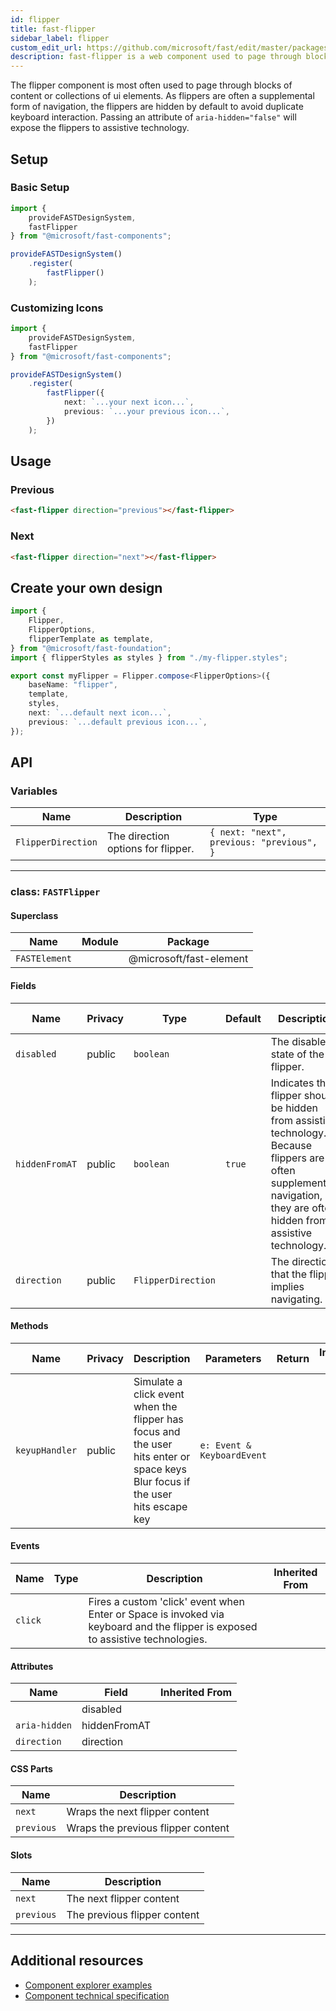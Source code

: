 ```yaml
---
id: flipper
title: fast-flipper
sidebar_label: flipper
custom_edit_url: https://github.com/microsoft/fast/edit/master/packages/web-components/fast-foundation/src/flipper/README.md
description: fast-flipper is a web component used to page through blocks of content or collections of ui elements.
---
```


The flipper component is most often used to page through blocks of content or collections of ui elements. As flippers are often a supplemental form of navigation, the flippers are hidden by default to avoid duplicate keyboard interaction. Passing an attribute of `aria-hidden="false"` will expose the flippers to assistive technology.

## Setup

### Basic Setup

```ts
import {
    provideFASTDesignSystem,
    fastFlipper
} from "@microsoft/fast-components";

provideFASTDesignSystem()
    .register(
        fastFlipper()
    );
```

### Customizing Icons

```ts
import {
    provideFASTDesignSystem,
    fastFlipper
} from "@microsoft/fast-components";

provideFASTDesignSystem()
    .register(
        fastFlipper({
            next: `...your next icon...`,
            previous: `...your previous icon...`,
        })
    );
```

## Usage

### Previous

```html live
<fast-flipper direction="previous"></fast-flipper>
```

### Next

```html live
<fast-flipper direction="next"></fast-flipper>
```

## Create your own design

```ts
import {
    Flipper,
    FlipperOptions,
    flipperTemplate as template,
} from "@microsoft/fast-foundation";
import { flipperStyles as styles } from "./my-flipper.styles";

export const myFlipper = Flipper.compose<FlipperOptions>({
    baseName: "flipper",
    template,
    styles,
    next: `...default next icon...`,
    previous: `...default previous icon...`,
});
```

## API



### Variables

| Name               | Description                        | Type                                      |
| ------------------ | ---------------------------------- | ----------------------------------------- |
| `FlipperDirection` | The direction options for flipper. | `{ next: "next", previous: "previous", }` |

<hr/>



### class: `FASTFlipper`

#### Superclass

| Name          | Module | Package                 |
| ------------- | ------ | ----------------------- |
| `FASTElement` |        | @microsoft/fast-element |

#### Fields

| Name           | Privacy | Type               | Default | Description                                                                                                                                                             | Inherited From |
| -------------- | ------- | ------------------ | ------- | ----------------------------------------------------------------------------------------------------------------------------------------------------------------------- | -------------- |
| `disabled`     | public  | `boolean`          |         | The disabled state of the flipper.                                                                                                                                      |                |
| `hiddenFromAT` | public  | `boolean`          | `true`  | Indicates the flipper should be hidden from assistive technology. Because flippers are often supplementary navigation, they are often hidden from assistive technology. |                |
| `direction`    | public  | `FlipperDirection` |         | The direction that the flipper implies navigating.                                                                                                                      |                |

#### Methods

| Name           | Privacy | Description                                                                                                                    | Parameters                 | Return | Inherited From |
| -------------- | ------- | ------------------------------------------------------------------------------------------------------------------------------ | -------------------------- | ------ | -------------- |
| `keyupHandler` | public  | Simulate a click event when the flipper has focus and the user hits enter or space keys Blur focus if the user hits escape key | `e: Event & KeyboardEvent` |        |                |

#### Events

| Name    | Type | Description                                                                                                                    | Inherited From |
| ------- | ---- | ------------------------------------------------------------------------------------------------------------------------------ | -------------- |
| `click` |      | Fires a custom 'click' event when Enter or Space is invoked via keyboard and the flipper is exposed to assistive technologies. |                |

#### Attributes

| Name          | Field        | Inherited From |
| ------------- | ------------ | -------------- |
|               | disabled     |                |
| `aria-hidden` | hiddenFromAT |                |
| `direction`   | direction    |                |

#### CSS Parts

| Name       | Description                        |
| ---------- | ---------------------------------- |
| `next`     | Wraps the next flipper content     |
| `previous` | Wraps the previous flipper content |

#### Slots

| Name       | Description                  |
| ---------- | ---------------------------- |
| `next`     | The next flipper content     |
| `previous` | The previous flipper content |

<hr/>


## Additional resources

* [Component explorer examples](https://explore.fast.design/components/fast-flipper)
* [Component technical specification](https://github.com/microsoft/fast/blob/master/packages/web-components/fast-foundation/src/flipper/flipper.spec.md)